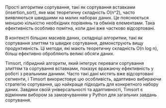 Прості алгоритми сортування, такі як сортування вставками (insertion_sort), яке має теоретичну складність O(n^2), часто виявляються швидшими на малих наборах даних. Це пояснюється меншою кількістю необхідних порівнянь та обмінів елементами. Така ефективність особливо помітна, коли дані вже частково відсортовані.

В контексті більших масивів даних, складніші алгоритми, такі як сортування злиттям та швидке сортування, демонструють вищу продуктивність. Ці методи, які мають теоретичну складність O(n log n), більш ефективно обробляють великі обсяги даних.

Timsort, гібридний алгоритм, який інтегрує переваги сортування злиттям та сортування вставками, показує вражаючу ефективність у роботі з реальними даними. Часто такі дані містять вже відсортовані сегменти, і Timsort використовує цю особливість, адаптивно вибираючи стратегію сортування, що найкраще підходить для конкретного набору даних. Завдяки своїй універсальності та адаптивності, Timsort є відмінним вибором за замовчуванням у Python для загальних завдань сортування.
